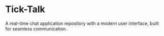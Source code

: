 # Tick-Talk
A real-time chat application repository with a modern user interface, built for seamless communication.
